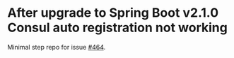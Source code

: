 # After upgrade to Spring Boot v2.1.0 Consul auto registration not working

Minimal step repo for issue [#464](https://github.com/spring-cloud/spring-cloud-consul/issues/464).

